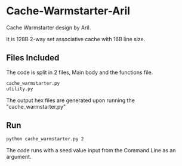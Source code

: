 # Cache-Warmstarter-Aril

Cache Warmstarter design by Aril.

It is 128B 2-way set associative cache with 16B line size.

## Files Included
The code is split in 2 files, Main body and the functions file.
```bash
cache_warmstarter.py
utility.py
```
The output hex files are generated upon running the "cache_warmstarter.py"


## Run
```bash
python cache_warmstarter.py 2
```
The code runs with a seed value input from the Command Line as an argument.
